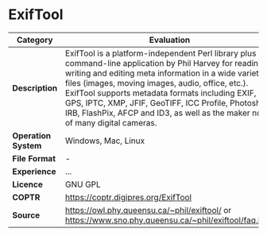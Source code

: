 # ExifTool

| Category | Evaluation |
| --- | --- |
| **Description** | ExifTool is a platform-independent Perl library plus a command-line application by Phil Harvey for reading, writing and editing meta information in a wide variety of files (images, moving images, audio, office, etc.). ExifTool supports metadata formats including EXIF, GPS, IPTC, XMP, JFIF, GeoTIFF, ICC Profile, Photoshop IRB, FlashPix, AFCP and ID3, as well as the maker notes of many digital cameras. |
| **Operation System** | Windows, Mac, Linux |
| **File Format** | - |
| **Experience** | ... |
| **Licence** | GNU GPL |
| **COPTR** | https://coptr.digipres.org/ExifTool |
| **Source** | https://owl.phy.queensu.ca/~phil/exiftool/ or https://www.sno.phy.queensu.ca/~phil/exiftool/faq.html |
